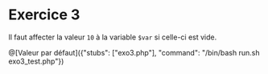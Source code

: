 # Exercice 3

Il faut affecter la valeur `10` à la variable `$var` si celle-ci est vide.

@[Valeur par défaut]({"stubs": ["exo3.php"], "command": "/bin/bash run.sh exo3_test.php"})

